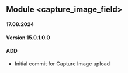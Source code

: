 ## Module <capture_image_field>

#### 17.08.2024
#### Version 15.0.1.0.0
#### ADD

- Initial commit for Capture Image upload
